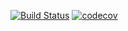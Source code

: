 [![Build Status](https://travis-ci.org/Staska2010/job4j_grabber.svg?branch=master)](https://travis-ci.org/Staska2010/job4j_grabber)
[![codecov](https://codecov.io/gh/Staska2010/job4j_grabber/branch/master/graph/badge.svg)](https://codecov.io/gh/Staska2010/job4j_grabber)